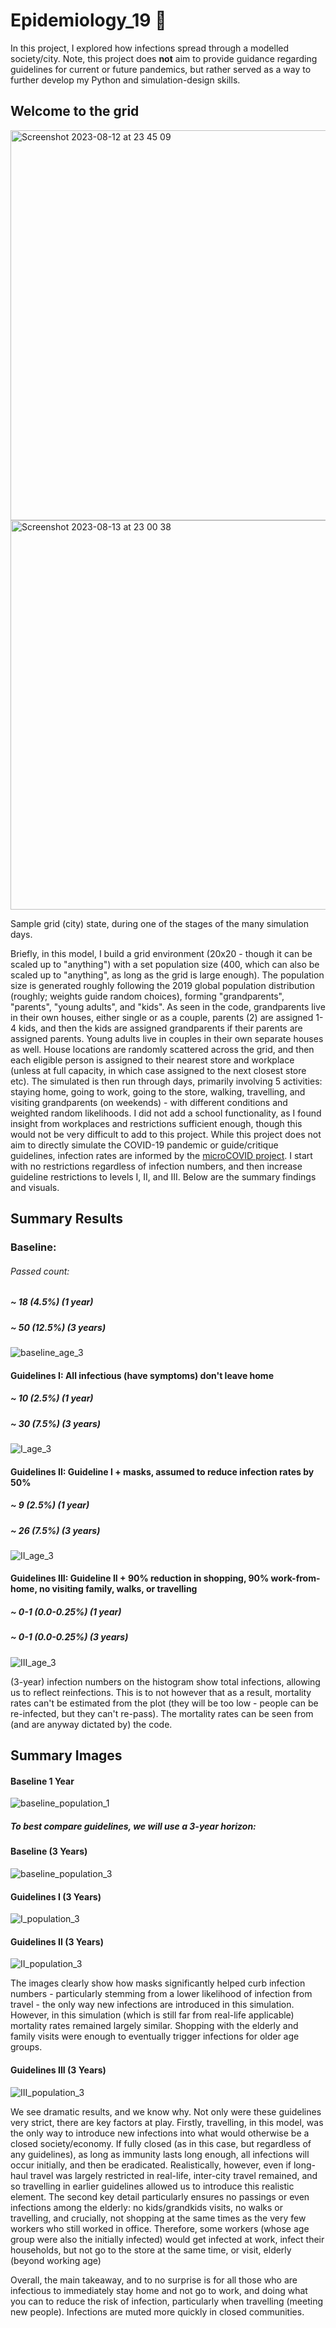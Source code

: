 # Epidemiology_19 🦠

In this project, I explored how infections spread through a modelled society/city. Note, this project does **not** aim to provide guidance regarding guidelines for current or future pandemics, but rather served as a way to further develop my Python and simulation-design skills.

## Welcome to the grid
<img width="624" alt="Screenshot 2023-08-12 at 23 45 09" src="https://github.com/lblcbc/Epidemiology_19/assets/136857271/8b9d21d5-5dda-42f0-82ad-80f486aa29b0">
<img width="623" alt="Screenshot 2023-08-13 at 23 00 38" src="https://github.com/lblcbc/Epidemiology_19/assets/136857271/6053670e-7cba-43a2-b586-10813dd63766">

Sample grid (city) state, during one of the stages of the many simulation days.

Briefly, in this model, I build a grid environment (20x20 - though it can be scaled up to "anything") with a set population size (400, which can also be scaled up to "anything", as long as the grid is large enough). The population size is generated roughly following the 2019 global population distribution (roughly; weights guide random choices), forming "grandparents", "parents", "young adults", and "kids". As seen in the code, grandparents live in their own houses, either single or as a couple, parents (2) are assigned 1-4 kids, and then the kids are assigned grandparents if their parents are assigned parents. Young adults live in couples in their own separate houses as well. House locations are randomly scattered across the grid, and then each eligible person is assigned to their nearest store and workplace (unless at full capacity, in which case assigned to the next closest store etc). The simulated is then run through days, primarily involving 5 activities: staying home, going to work, going to the store, walking, travelling, and visiting grandparents (on weekends) - with different conditions and weighted random likelihoods. I did not add a school functionality, as I found insight from workplaces and restrictions sufficient enough, though this would not be very difficult to add to this project. While this project does not aim to directly simulate the COVID-19 pandemic or guide/critique guidelines, infection rates are informed by the [microCOVID project](https://www.microcovid.org/?casesPastWeek=260&distance=normal&duration=480&interaction=workplace&personCount=13&riskProfile=hasCovid&scenarioName=custom&setting=filtered). I start with no restrictions regardless of infection numbers, and then increase guideline restrictions to levels I, II, and III. Below are the summary findings and visuals. 


## Summary Results
### Baseline: 
###### Passed count:
##### ~ 18 (4.5%) (1 year)
##### ~ 50 (12.5%) (3 years)

![baseline_age_3](https://github.com/lblcbc/Epidemiology_19/assets/136857271/ae1b5cb9-a2d5-440c-8194-315d34d8f836)


#### Guidelines I: All infectious (have symptoms) don't leave home
##### ~ 10 (2.5%) (1 year)
##### ~ 30 (7.5%) (3 years)

![I_age_3](https://github.com/lblcbc/Epidemiology_19/assets/136857271/2f3f342d-a31a-44d6-ba9f-ebedd6c8d4f8)


#### Guidelines II: Guideline I + masks, assumed to reduce infection rates by 50%
##### ~ 9 (2.5%) (1 year)
##### ~ 26 (7.5%) (3 years)

![II_age_3](https://github.com/lblcbc/Epidemiology_19/assets/136857271/db77e7cf-7b5e-4a24-9c84-4f61e82515d3)


#### Guidelines III: Guideline II + 90% reduction in shopping, 90% work-from-home, no visiting family, walks, or travelling
##### ~ 0-1 (0.0-0.25%) (1 year)
##### ~ 0-1 (0.0-0.25%) (3 years)

![III_age_3](https://github.com/lblcbc/Epidemiology_19/assets/136857271/2a7eb528-2d0b-4079-b019-dd7b2e3d6f91)



(3-year) infection numbers on the histogram show total infections, allowing us to reflect reinfections. This is to not however that as a result, mortality rates can't be estimated from the plot (they will be too low - people can be re-infected, but they can't re-pass). The mortality rates can be seen from (and are anyway dictated by) the code.


## Summary Images
#### Baseline 1 Year

![baseline_population_1](https://github.com/lblcbc/Epidemiology_19/assets/136857271/b35795b5-a11e-45c7-b7cd-aa5d2d6e3c46)

##### To best compare guidelines, we will use a 3-year horizon:
#### Baseline (3 Years)

![baseline_population_3](https://github.com/lblcbc/Epidemiology_19/assets/136857271/0bbb360c-3e72-4e3e-a72f-49ec3f40c0a6)

#### Guidelines I (3 Years)

![I_population_3](https://github.com/lblcbc/Epidemiology_19/assets/136857271/135e4c32-1bd9-47e9-8831-1c58c4e66f94)


#### Guidelines II (3 Years)

![II_population_3](https://github.com/lblcbc/Epidemiology_19/assets/136857271/6efe6ca1-0ceb-4888-bc79-66643eaa231b)

The images clearly show how masks significantly helped curb infection numbers - particularly stemming from a lower likelihood of infection from travel - the only way new infections are introduced in this simulation. However, in this simulation (which is still far from real-life applicable) mortality rates remained largely similar. Shopping with the elderly and family visits were enough to eventually trigger infections for older age groups. 

#### Guidelines III (3 Years)

![III_population_3](https://github.com/lblcbc/Epidemiology_19/assets/136857271/b4ea6f2e-c98e-46b3-8b2a-27ce71da6a98)

We see dramatic results, and we know why. Not only were these guidelines very strict, there are key factors at play. Firstly, travelling, in this model, was the only way to introduce new infections into what would otherwise be a closed society/economy. If fully closed (as in this case, but regardless of any guidelines), as long as immunity lasts long enough, all infections will occur initially, and then be eradicated. Realistically, however, even if long-haul travel was largely restricted in real-life, inter-city travel remained, and so travelling in earlier guidelines allowed us to introduce this realistic element. The second key detail particularly ensures no passings or even infections among the elderly: no kids/grandkids visits, no walks or travelling, and crucially, not shopping at the same times as the very few workers who still worked in office. Therefore, some workers (whose age group were also the initially infected) would get infected at work, infect their households, but not go to the store at the same time, or visit, elderly (beyond working age)



Overall, the main takeaway, and to no surprise is for all those who are infectious to immediately stay home and not go to work, and doing what you can to reduce the risk of infection, particularly when travelling (meeting new people). Infections are muted more quickly in closed communities.
